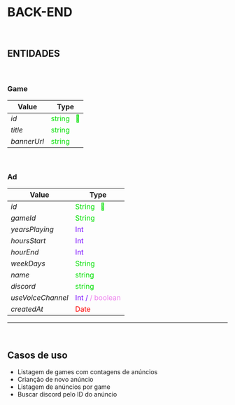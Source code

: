 # **BACK-END**
&nbsp;
## **ENTIDADES**
&nbsp;
### Game
| Value  | Type   |
| ------- | -------- |
| *id*   | <font color="gren"> string   &nbsp; 🔑 |
| *title*   | <font color="gren"> string    |
|  *bannerUrl*  | <font color="gren"> string    |

&nbsp;

### Ad

| Value  | Type   |
| ------- | -------- |
| *id*   | <font color="gren"> String  &nbsp; 🔑|
| *gameId*  | <font color="gren"> String |
| *yearsPlaying*  | <font color="#7605ff"> Int |
| *hoursStart* | <font color="#7605ff"> Int    |
| *hourEnd* | <font color="#7605ff"> Int    |
| *weekDays* | <font color="gren"> String  |
| *name*  | <font color="grenn"> string    |
| *discord*  | <font color="gren"> string    |
| *useVoiceChannel* | <font color="#7605ff"> Int / <font color="violet">/ boolean |
| *createdAt* | <font color="red"> Date  |

---
&nbsp;
## **Casos de uso** 

- Listagem de games com contagens de anúncios
- Crianção de novo anúncio
- Listagem de anúncios por game
- Buscar discord pelo ID do anúncio


&nbsp;